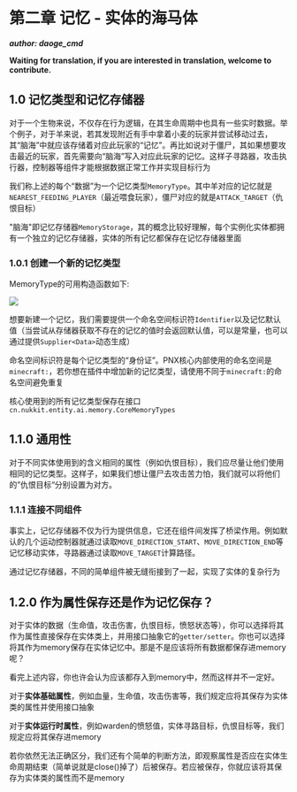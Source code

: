 # 第二章 记忆 - 实体的海马体

_**author: daoge_cmd**_

**Waiting for translation, if you are interested in translation, welcome to contribute.**  

## 1.0 记忆类型和记忆存储器

对于一个生物来说，不仅存在行为逻辑，在其生命周期中也具有一些实时数据。举个例子，对于羊来说，若其发现附近有手中拿着小麦的玩家并尝试移动过去，其“脑海”中就应该存储着对应此玩家的“记忆”。再比如说对于僵尸，其如果想要攻击最近的玩家，首先需要向“脑海”写入对应此玩家的记忆。这样子寻路器，攻击执行器，控制器等组件才能根据数据正常工作并实现目标行为

我们称上述的每个“数据”为一个记忆类型```MemoryType```。其中羊对应的记忆就是```NEAREST_FEEDING_PLAYER```（最近喂食玩家），僵尸对应的就是```ATTACK_TARGET```（仇恨目标）

"脑海"即记忆存储器```MemoryStorage```，其的概念比较好理解，每个实例化实体都拥有一个独立的记忆存储器，实体的所有记忆都保存在记忆存储器里面

### 1.0.1 创建一个新的记忆类型

MemoryType的可用构造函数如下: 

![](%relativePrefix%image/common/entity-ai/22c4fc46.png)

想要新建一个记忆，我们需要提供一个命名空间标识符```Identifier```以及记忆默认值（当尝试从存储器获取不存在的记忆的值时会返回默认值，可以是常量，也可以通过提供```Supplier<Data>```动态生成）

命名空间标识符是每个记忆类型的“身份证”。PNX核心内部使用的命名空间是```minecraft:```，若你想在插件中增加新的记忆类型，请使用不同于```minecraft:```的命名空间避免重复

核心使用到的所有记忆类型保存在接口```cn.nukkit.entity.ai.memory.CoreMemoryTypes```

## 1.1.0 通用性

对于不同实体使用到的含义相同的属性（例如仇恨目标），我们应尽量让他们使用相同的记忆类型。这样子，如果我们想让僵尸去攻击苦力怕，我们就可以将他们的”仇恨目标“分别设置为对方。

### 1.1.1 连接不同组件

事实上，记忆存储器不仅为行为提供信息，它还在组件间发挥了桥梁作用。例如默认的几个运动控制器就通过读取```MOVE_DIRECTION_START```、```MOVE_DIRECTION_END```等记忆移动实体，寻路器通过读取```MOVE_TARGET```计算路径。

通过记忆存储器，不同的简单组件被无缝衔接到了一起，实现了实体的复杂行为

## 1.2.0 作为属性保存还是作为记忆保存？

对于实体的数据（生命值，攻击伤害，仇恨目标，愤怒状态等），你可以选择将其作为属性直接保存在实体类上，并用接口抽象它的```getter/setter```。你也可以选择将其作为memory保存在实体记忆中。那是不是应该将所有数据都保存进memory呢？

看完上述内容，你也许会认为应该都存入到memory中，然而这样并不一定好。

对于**实体基础属性**，例如血量，生命值，攻击伤害等，我们规定应将其保存为实体类的属性并使用接口抽象

对于**实体运行时属性**，例如warden的愤怒值，实体寻路目标，仇恨目标等，我们规定应将其保存进memory

若你依然无法正确区分，我们还有个简单的判断方法，即观察属性是否应在实体生命周期结束（简单说就是close()掉了）后被保存。若应被保存，你就应该将其保存为实体类的属性而不是memory



